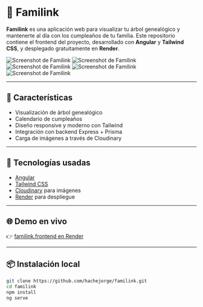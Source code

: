 # 🌳 Familink

**Familink** es una aplicación web para visualizar tu árbol genealógico y mantenerte al día con los cumpleaños de tu familia. Este repositorio contiene el frontend del proyecto, desarrollado con **Angular** y **Tailwind CSS**, y desplegado gratuitamente en **Render**.

![Screenshot de Familink](https://res.cloudinary.com/dzaewwju2/image/upload/v1750937953/Captura_de_pantalla_de_2025-06-26_13-32-42_fecbfl.png)
![Screenshot de Familink](https://res.cloudinary.com/dzaewwju2/image/upload/v1750937953/Captura_de_pantalla_de_2025-06-26_13-33-18_tsgp6z.png)
![Screenshot de Familink](https://res.cloudinary.com/dzaewwju2/image/upload/v1750937951/Captura_de_pantalla_de_2025-06-26_13-34-16_pimhqb.png)
![Screenshot de Familink](https://res.cloudinary.com/dzaewwju2/image/upload/v1750937950/Captura_de_pantalla_de_2025-06-26_13-35-50_ltbww2.png)
![Screenshot de Familink](https://res.cloudinary.com/dzaewwju2/image/upload/v1750937950/Captura_de_pantalla_de_2025-06-26_13-36-17_l0yx6m.png)

---

## 🚀 Características

- Visualización de árbol genealógico
- Calendario de cumpleaños
- Diseño responsive y moderno con Tailwind
- Integración con backend Express + Prisma
- Carga de imágenes a través de Cloudinary

---

## 🧰 Tecnologías usadas

- [Angular](https://angular.io/)
- [Tailwind CSS](https://tailwindcss.com/)
- [Cloudinary](https://cloudinary.com/) para imágenes
- [Render](https://render.com/) para despliegue

---

## 🌐 Demo en vivo

👉 [familink.frontend en Render](https://familink.onrender.com)

---

## 📦 Instalación local

```bash
git clone https://github.com/hachejorge/familink.git
cd familink
npm install
ng serve
```
